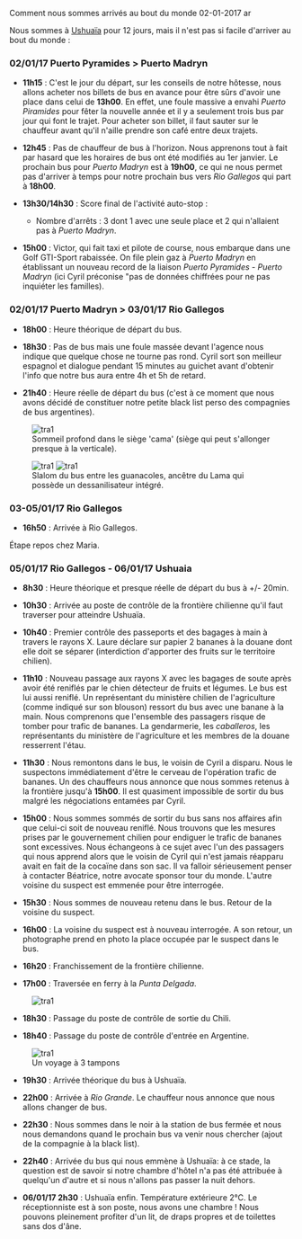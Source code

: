 Comment nous sommes arrivés au bout du monde
02-01-2017
ar

Nous sommes à [Ushuaïa](https://goo.gl/maps/3TEFDWwJbaP2) pour 12 jours, mais il n'est pas si facile d'arriver au bout du monde : 

### 02/01/17 Puerto Pyramides > Puerto Madryn

* **11h15** : C'est le jour du départ, sur les conseils de notre hôtesse, nous allons acheter nos billets de bus en avance pour être sûrs d'avoir une place dans celui de **13h00**. En effet, une foule massive a envahi *Puerto Piramides* pour fêter la nouvelle année et il y a seulement trois bus par jour qui font le trajet. Pour acheter son billet, il faut sauter sur le chauffeur avant qu'il n'aille prendre son café entre deux trajets.

* **12h45** : Pas de chauffeur de bus à l'horizon. Nous apprenons tout à fait par hasard que les horaires de bus ont été modifiés au 1er janvier. Le prochain bus pour *Puerto Madryn* est à **19h00**, ce qui ne nous permet pas d'arriver à temps pour notre prochain bus vers *Rio Gallegos* qui part à **18h00**. 

* **13h30/14h30** : Score final de l'activité auto-stop : 
  * Nombre d'arrêts : 3 dont 1 avec une seule place et 2 qui n'allaient pas à *Puerto Madryn*.

* **15h00** : Victor, qui fait taxi et pilote de course, nous embarque dans une Golf GTI-Sport rabaissée. On file plein gaz à *Puerto Madryn* en établissant un nouveau record de la liaison *Puerto Pyramides - Puerto Madryn* (ici Cyril préconise "pas de données chiffrées pour ne pas inquiéter les familles).

### 02/01/17 Puerto Madryn > 03/01/17 Rio Gallegos

* **18h00** : Heure théorique de départ du bus.

* **18h30** : Pas de bus mais une foule massée devant l'agence nous indique que quelque chose ne tourne pas rond. Cyril sort son meilleur espagnol et dialogue pendant 15 minutes au guichet avant d'obtenir l'info que notre bus aura entre 4h et 5h de retard.

* **21h40** : Heure réelle de départ du bus (c'est à ce moment que nous avons décidé de constituer notre petite black list perso des compagnies de bus argentines).

<figure>
  <img src='{{ imgThumb "1.jpg"}}' data-image-opened='{{img "1.jpg" }}' class="image" alt="tra1"/>
  <figcaption>Sommeil profond dans le siège 'cama' (siège qui peut s'allonger presque à la verticale).</figcaption>
</figure>

<figure>
  <img src='{{ imgThumb "2.jpg"}}' data-image-opened='{{img "2.jpg" }}' class="image" alt="tra1"/>
  <img src='{{ imgThumb "3.jpg"}}' data-image-opened='{{img "3.jpg" }}' class="image" alt="tra1"/>
  <figcaption>Slalom du bus entre les guanacoles, ancêtre du Lama qui possède un dessanilisateur intégré.</figcaption>
</figure>

### 03-05/01/17 Rio Gallegos

* **16h50** : Arrivée à Rio Gallegos.

Étape repos chez Maria. 

### 05/01/17 Rio Gallegos - 06/01/17 Ushuaia

* **8h30** : Heure théorique et presque réelle de départ du bus à +/- 20min.

* **10h30** : Arrivée au poste de contrôle de la frontière chilienne qu'il faut traverser pour atteindre Ushuaïa.

* **10h40** : Premier contrôle des passeports et des bagages à main à travers le rayons X. Laure déclare sur papier 2 bananes à la douane dont elle doit se séparer (interdiction d'apporter des fruits sur le territoire chilien).

* **11h10** : Nouveau passage aux rayons X avec les bagages de soute après avoir été reniflés par le chien détecteur de fruits et légumes. Le bus est lui aussi reniflé. Un représentant du ministère chilien de l'agriculture (comme indiqué sur son blouson) ressort du bus avec une banane à la main. Nous comprenons que l'ensemble des passagers risque de tomber pour trafic de bananes. La gendarmerie, les *caballeros*, les représentants du ministère de l'agriculture et les membres de la douane resserrent l'étau. 

* **11h30** : Nous remontons dans le bus, le voisin de Cyril a disparu. Nous le suspectons immédiatement d'être le cerveau de l'opération trafic de bananes. Un des chauffeurs nous annonce que nous sommes retenus à la frontière jusqu'à **15h00**. Il est quasiment impossible de sortir du bus malgré les négociations entamées par Cyril.

* **15h00** : Nous sommes sommés de sortir du bus sans nos affaires afin que celui-ci soit de nouveau reniflé. Nous trouvons que les mesures prises par le gouvernement chilien pour endiguer le trafic de bananes sont excessives. Nous échangeons à ce sujet avec l'un des passagers qui nous apprend alors que le voisin de Cyril qui n'est jamais réapparu avait en fait de la cocaïne dans son sac. Il va falloir sérieusement penser à contacter Béatrice, notre avocate sponsor tour du monde. L'autre voisine du suspect est emmenée pour être interrogée.

* **15h30** : Nous sommes de nouveau retenu dans le bus. Retour de la voisine du suspect.

* **16h00** : La voisine du suspect est à nouveau interrogée. A son retour, un photographe prend en photo la place occupée par le suspect dans le bus.

* **16h20** : Franchissement de la frontière chilienne.

* **17h00** : Traversée en ferry à la *Punta Delgada*.
<figure>
<img src='{{ imgThumb "5.jpg"}}' data-image-opened='{{img "5.jpg" }}' class="image" alt="tra1"/>
</figure>

* **18h30** : Passage du poste de contrôle de sortie du Chili.

* **18h40** : Passage du poste de contrôle d'entrée en Argentine.

<figure>
  <img src='{{ imgThumb "4.jpg"}}' data-image-opened='{{img "4.jpg" }}' class="image" alt="tra1"/>
  <figcaption>Un voyage à 3 tampons</figcaption>
</figure>

* **19h30** : Arrivée théorique du bus à Ushuaïa.

* **22h00** : Arrivée à *Rio Grande*. Le chauffeur nous annonce que nous allons changer de bus.

* **22h30** : Nous sommes dans le noir à la station de bus fermée et nous nous demandons quand le prochain bus va venir nous chercher (ajout de la compagnie à la black list).

* **22h40** : Arrivée du bus qui nous emmène à Ushuaïa: à ce stade, la question est de savoir si notre chambre d'hôtel n'a pas été attribuée à quelqu'un d'autre et si nous n'allons pas passer la nuit dehors.

* **06/01/17 2h30** : Ushuaïa enfin. Température extérieure 2°C. Le réceptionniste est à son poste, nous avons une chambre ! Nous pouvons pleinement profiter d'un lit, de draps propres et de toilettes sans dos d'âne.


